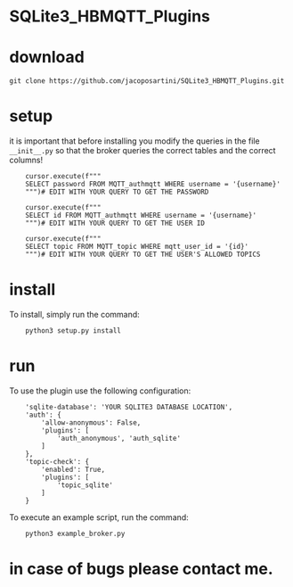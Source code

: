 # SQLite3_HBMQTT_Plugins
# download
```
git clone https://github.com/jacoposartini/SQLite3_HBMQTT_Plugins.git
```
# setup
it is important that before installing you modify the queries in the file ```__init__.py``` so that the broker queries the correct tables and the correct columns!
```
	cursor.execute(f"""
	SELECT password FROM MQTT_authmqtt WHERE username = '{username}'
	""")# EDIT WITH YOUR QUERY TO GET THE PASSWORD
				
	cursor.execute(f"""
	SELECT id FROM MQTT_authmqtt WHERE username = '{username}'
	""")# EDIT WITH YOUR QUERY TO GET THE USER ID

	cursor.execute(f"""
	SELECT topic FROM MQTT_topic WHERE mqtt_user_id = '{id}'
	""")# EDIT WITH YOUR QUERY TO GET THE USER'S ALLOWED TOPICS
```

# install
To install, simply run the command:
```
	python3 setup.py install
```
# run
To use the plugin use the following configuration:
```
	'sqlite-database': 'YOUR SQLITE3 DATABASE LOCATION',
	'auth': {
		'allow-anonymous': False,
		'plugins': [
			'auth_anonymous', 'auth_sqlite'
		]
	},
	'topic-check': {
		'enabled': True,
		'plugins': [
			'topic_sqlite'
		]
	}
```
To execute an example script, run the command:
```
	python3 example_broker.py
```
# in case of bugs please contact me.
